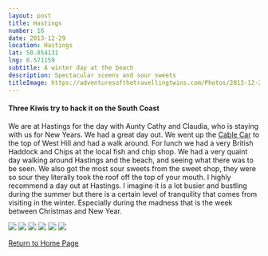 ```yaml
---
layout: post
title: Hastings
number: 16
date: 2013-12-29
location: Hastings
lat: 50.854131
lng: 0.571159
subtitle: A winter day at the beach
description: Spectacular sceens and sour sweets
titleImage: https://adventuresofthetravellingtwins.com/Photos/2013-12-29-Hastings/cover-min.JPG
---
```


<h4>Three Kiwis try to hack it on the South Coast</h4>

We are at Hastings for the day with Aunty Cathy and Claudia, who is staying with us for New Years. 
We had a great day out. We went up the <a target="_blank" href="https://www.visit1066country.com/things-to-do/attractions/cliff-railways-east-hill-p1424931">Cable Car</a> to the top of West Hill and had a walk around. 
For lunch we had a very British Haddock and Chips at the local fish and chip shop. We had a very quaint day walking around Hastings and the beach, and seeing what there was to be seen. We also got the most sour sweets from the sweet shop, they were so sour they literally took the roof off the top of your mouth.
I highly recommend a day out at Hastings. I imagine it is a lot busier and bustling during the summer but there is a certain level of tranquility that comes from visiting in the winter. Especially during the madness that is the week between Christmas and New Year.

<img src="https://adventuresofthetravellingtwins.com/Photos/2013-12-29-Hastings/day11-min.JPG" class="image1">
<img src="https://adventuresofthetravellingtwins.com/Photos/2013-12-29-Hastings/day12-min.JPG" class="image1">
<img src="https://adventuresofthetravellingtwins.com/Photos/2013-12-29-Hastings/day13-min.JPG" class="image1">
<img src="https://adventuresofthetravellingtwins.com/Photos/2013-12-29-Hastings/day14-min.JPG" class="image1">
<img src="https://adventuresofthetravellingtwins.com/Photos/2013-12-29-Hastings/day15-min.JPG" class="image1">
<img src="https://adventuresofthetravellingtwins.com/Photos/2013-12-29-Hastings/day16-min.JPG" class="image1">

<a href="https://adventuresofthetravellingtwins.com/">Return to Home Page</a>
